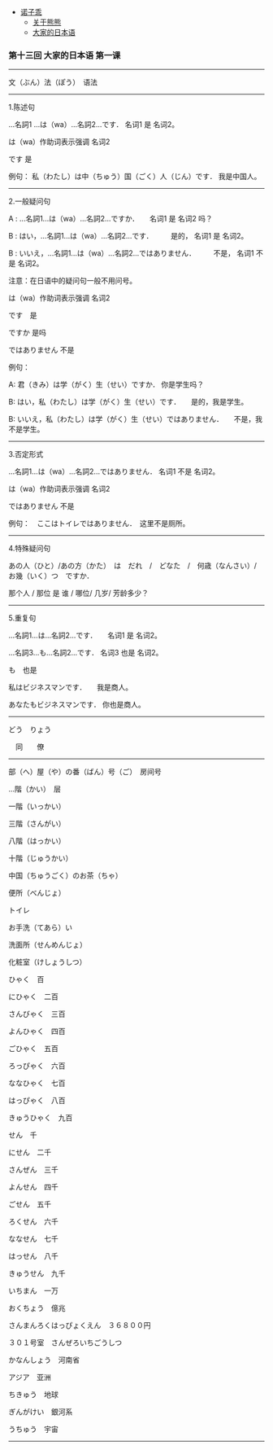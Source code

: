- [诺子乖](Yi.md)
  - [关于熊熊](bear.md)
  - [大家的日本语](japanese.md)

### 第十三回 大家的日本语 第一课

-----------------------------------------------

文（ぶん）法（ぽう）　语法

----------------------------------------------------------

1.陈述句

...名詞1 ...は（wa）...名詞2...です．   名词1 是 名词2。

は（wa）作助词表示强调 名词2

です 是

例句： 私（わたし）は中（ちゅう）国（ごく）人（じん）です．  我是中国人。

----------------------------------------------------------

2.一般疑问句

A : ...名詞1...は（wa）...名詞2...ですか．　　名词1 是 名词2 吗？

B : はい，...名詞1...は（wa）...名詞2...です．　　　是的， 名词1 是 名词2。

B : いいえ，...名詞1...は（wa）...名詞2...ではありません．　　　不是， 名词1 不是 名词2。

注意：在日语中的疑问句一般不用问号。

は（wa）作助词表示强调 名词2

です　是

ですか 是吗

ではありません 不是

例句：

A: 君（きみ）は学（がく）生（せい）ですか．  你是学生吗？

B: はい，私（わたし）は学（がく）生（せい）です．　　是的，我是学生。

B: いいえ，私（わたし）は学（がく）生（せい）ではありません．　　不是，我不是学生。

----------------------------------------------------------

3.否定形式

...名詞1...は（wa）...名詞2...ではありません．  名词1 不是 名词2。

は（wa）作助词表示强调 名词2

ではありません 不是

例句：　ここはトイレではありません．　这里不是厕所。

----------------------------------------------------------

4.特殊疑问句

あの人（ひと）/あの方（かた）　は　だれ　/　どなた　/　何歳（なんさい）/　お幾（いく）つ　ですか．

那个人 / 那位 是 谁 / 哪位/ 几岁/ 芳龄多少？

---------------------------------------------------------

5.重复句

...名詞1...は...名詞2...です．　　名词1 是 名词2。

...名詞3...も...名詞2...です．    名词3 也是 名词2。

も　也是

私はビジネスマンです．　　我是商人。

あなたもビジネスマンです．   你也是商人。

-----------------------------------------------------------

どう　りょう

　同　　僚
 
----------------------------------

部（へ）屋（や）の番（ばん）号（ご）　房间号

...階（かい）　层

一階（いっかい）

三階（さんがい）

八階（はっかい）

十階（じゅうかい）

中国（ちゅうごく）のお茶（ちゃ）

便所（べんじょ）

トイレ

お手洗（てあら）い

洗面所（せんめんじょ）

化粧室（けしょうしつ）

ひゃく　百

にひゃく　二百

さんびゃく　三百

よんひゃく　四百

ごひゃく　五百

ろっぴゃく　六百

ななひゃく　七百

はっぴゃく　八百

きゅうひゃく　九百

せん　千

にせん　二千

さんぜん　三千

よんせん　四千

ごせん　五千

ろくせん　六千

ななせん　七千

はっせん　八千

きゅうせん　九千

いちまん　一万

おくちょう　億兆

さんまんろくはっぴょくえん　３６８００円

３０１号室　さんぜろいちごうしつ

かなんしょう　河南省

アジア　亚洲

ちきゅう　地球

ぎんがけい　銀河系

うちゅう　宇宙

--------------------------

